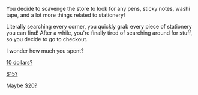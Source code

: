 You decide to scavenge the store to look for any pens, sticky notes, washi tape, and a lot more things related to stationery!

Literally searching every corner, you quickly grab every piece of stationery you can find!
After a while, you're finally tired of searching around for stuff, so you decide to go to checkout.

I wonder how much you spent?

[10 dollars?](./wrong-money.md)

[$15?](./right-money.md)

Maybe [$20?](./wrong-money.md)
